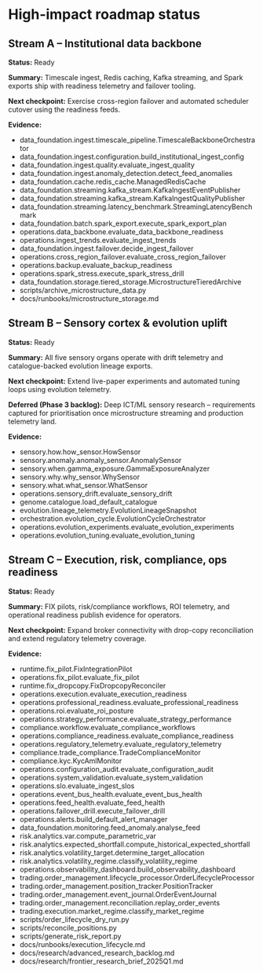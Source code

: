 # High-impact roadmap status

## Stream A – Institutional data backbone

**Status:** Ready

**Summary:** Timescale ingest, Redis caching, Kafka streaming, and Spark exports ship with readiness telemetry and failover tooling.

**Next checkpoint:** Exercise cross-region failover and automated scheduler cutover using the readiness feeds.

**Evidence:**
- data_foundation.ingest.timescale_pipeline.TimescaleBackboneOrchestrator
- data_foundation.ingest.configuration.build_institutional_ingest_config
- data_foundation.ingest.quality.evaluate_ingest_quality
- data_foundation.ingest.anomaly_detection.detect_feed_anomalies
- data_foundation.cache.redis_cache.ManagedRedisCache
- data_foundation.streaming.kafka_stream.KafkaIngestEventPublisher
- data_foundation.streaming.kafka_stream.KafkaIngestQualityPublisher
- data_foundation.streaming.latency_benchmark.StreamingLatencyBenchmark
- data_foundation.batch.spark_export.execute_spark_export_plan
- operations.data_backbone.evaluate_data_backbone_readiness
- operations.ingest_trends.evaluate_ingest_trends
- data_foundation.ingest.failover.decide_ingest_failover
- operations.cross_region_failover.evaluate_cross_region_failover
- operations.backup.evaluate_backup_readiness
- operations.spark_stress.execute_spark_stress_drill
- data_foundation.storage.tiered_storage.MicrostructureTieredArchive
- scripts/archive_microstructure_data.py
- docs/runbooks/microstructure_storage.md

## Stream B – Sensory cortex & evolution uplift

**Status:** Ready

**Summary:** All five sensory organs operate with drift telemetry and catalogue-backed evolution lineage exports.

**Next checkpoint:** Extend live-paper experiments and automated tuning loops using evolution telemetry.

**Deferred (Phase 3 backlog):** Deep ICT/ML sensory research – requirements captured for prioritisation once microstructure streaming and production telemetry land.

**Evidence:**
- sensory.how.how_sensor.HowSensor
- sensory.anomaly.anomaly_sensor.AnomalySensor
- sensory.when.gamma_exposure.GammaExposureAnalyzer
- sensory.why.why_sensor.WhySensor
- sensory.what.what_sensor.WhatSensor
- operations.sensory_drift.evaluate_sensory_drift
- genome.catalogue.load_default_catalogue
- evolution.lineage_telemetry.EvolutionLineageSnapshot
- orchestration.evolution_cycle.EvolutionCycleOrchestrator
- operations.evolution_experiments.evaluate_evolution_experiments
- operations.evolution_tuning.evaluate_evolution_tuning

## Stream C – Execution, risk, compliance, ops readiness

**Status:** Ready

**Summary:** FIX pilots, risk/compliance workflows, ROI telemetry, and operational readiness publish evidence for operators.

**Next checkpoint:** Expand broker connectivity with drop-copy reconciliation and extend regulatory telemetry coverage.

**Evidence:**
- runtime.fix_pilot.FixIntegrationPilot
- operations.fix_pilot.evaluate_fix_pilot
- runtime.fix_dropcopy.FixDropcopyReconciler
- operations.execution.evaluate_execution_readiness
- operations.professional_readiness.evaluate_professional_readiness
- operations.roi.evaluate_roi_posture
- operations.strategy_performance.evaluate_strategy_performance
- compliance.workflow.evaluate_compliance_workflows
- operations.compliance_readiness.evaluate_compliance_readiness
- operations.regulatory_telemetry.evaluate_regulatory_telemetry
- compliance.trade_compliance.TradeComplianceMonitor
- compliance.kyc.KycAmlMonitor
- operations.configuration_audit.evaluate_configuration_audit
- operations.system_validation.evaluate_system_validation
- operations.slo.evaluate_ingest_slos
- operations.event_bus_health.evaluate_event_bus_health
- operations.feed_health.evaluate_feed_health
- operations.failover_drill.execute_failover_drill
- operations.alerts.build_default_alert_manager
- data_foundation.monitoring.feed_anomaly.analyse_feed
- risk.analytics.var.compute_parametric_var
- risk.analytics.expected_shortfall.compute_historical_expected_shortfall
- risk.analytics.volatility_target.determine_target_allocation
- risk.analytics.volatility_regime.classify_volatility_regime
- operations.observability_dashboard.build_observability_dashboard
- trading.order_management.lifecycle_processor.OrderLifecycleProcessor
- trading.order_management.position_tracker.PositionTracker
- trading.order_management.event_journal.OrderEventJournal
- trading.order_management.reconciliation.replay_order_events
- trading.execution.market_regime.classify_market_regime
- scripts/order_lifecycle_dry_run.py
- scripts/reconcile_positions.py
- scripts/generate_risk_report.py
- docs/runbooks/execution_lifecycle.md
- docs/research/advanced_research_backlog.md
- docs/research/frontier_research_brief_2025Q1.md

